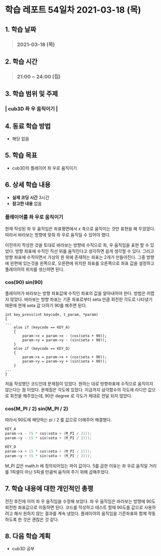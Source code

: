 # 학습 레포트 54일차 2021-03-18 (목)

## 1. 학습 날짜
> ### 2021-03-18 (목)

## 2. 학습 시간
> ### 21:00 ~ 24:00 (집)

## 3. 학습 범위 및 주제
### | cub3D 좌 우 움직이기 |

## 4. 동료 학습 방법
- 해당 없음

## 5. 학습 목표
- cub3D의 플레이어 좌 우로 움직이기

## 6. 상세 학습 내용
- **실제 코딩 시간** 3시간
- **참고한 내용** 없음

### 플레이어를 좌 우로 움직이기

현재 작성된 좌 우 움직임은 좌표평면에서 x 축으로 움직이는 것만 표현을 해 두었었다. 따라서 바라보는 방향에 맞춰 좌 우로 움직일 수 있어야 했다.

이전까지 작성한 것을 토대로 바라보는 방향에 수직으로 좌, 우 움직임을 표현 할 수 있었다. 방향 좌표에 수직인 직선 위를 움직인다고 생각하면 쉽게 생각할 수 있다. 그리고 방향 좌표에 수직이면서 가상의 원 위에 존재하는 좌표는 2개가 만들어진다. 그중 방향에 왼편에 있는것을 왼쪽으로, 오른편에 위치한 좌표를 오른쪽으로 좌표 값을 설정하고 플레이어의 위치를 생신하면 된다.

### cos(90) sin(90)
플레이어가 바라보는 방향 좌표값에 수직인 좌표의 값을 알아내어야 한다. 방법은 어렵지 않았다.
바라보는 방향 좌표는 기준 좌표로부터 seta 만큼 회전한 각도로 나타냈기 때문에 현재 seta 값 더하기 90를 해주면 된다.

```
int key_press(int keycode, t_param, *param)
{
...
    else if (keycode == KEY_A)
    {
        param->x = param->x - (cos(seta + 90));
        param->y = param->y - (sin(seta + 90));
    }
    else if (keycode == KEY_D)
    {
        param->x = param->x + (cos(seta + 90));
        param->y = param->y + (sin(seta + 90));
    }
...
}
```
처음 작성했던 코드인데 문제점이 있었다. 원하는 대로 방향좌표에 수직으로 움직이지 않는다는 점 이었다. 문제점은 각도에 있었다. 지금까지 삼각함수의 각도에 라디안 값으로 회전을 해주었는데, 90은 degree 로 각도가 제대로 전달 되지 않았다.

### cos(M_PI / 2) sin(M_PI / 2)
따라서 90도에 해당하는 pi / 2 를 값으로 더해주어 해결했다.
```c
KEY_A
param->x - (5 * cos(seta + (M_PI / 2)));
param->y - (5 * sin(seta + (M_PI / 2)));
```
```c
KEY_D
param->x + (5 * cos(seta + (M_PI / 2)));
param->y + (5 * sin(seta + (M_PI / 2)));
```
M_PI 값은 math.h 에 정의되어있는 파이 값이다. 5를 곱한 이유는 좌 우로 움직일 거리를 1픽셀이 아닌 5픽셀 만큼씩 움직여 주기 위해 곱해주었다.

## 7. 학습 내용에 대한 개인적인 총평
전진 후진에 이어 좌 우 움직임을 수정해 보았다. 좌 우 움직임은 바라보는 방향에 90도 회전한 좌표값으로 이동하면 된다. 코드를 작성하고 테스트 할때 90도를 값으로 사용하려고 해서 원하지 않는 결과를 계속 냈었다. 플레이어의 움직임을 기준좌표와 함께 작동하도록 한 것은 괜찮은 것 같다.

## 8. 다음 학습 계획
- cub3D 공부